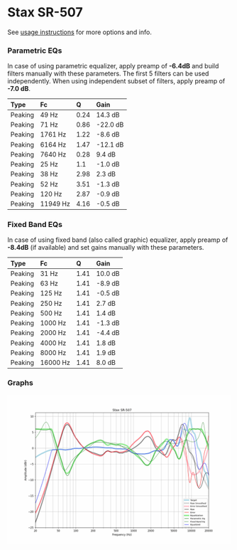 # Stax SR-507
See [usage instructions](https://github.com/jaakkopasanen/AutoEq#usage) for more options and info.

### Parametric EQs
In case of using parametric equalizer, apply preamp of **-6.4dB** and build filters manually
with these parameters. The first 5 filters can be used independently.
When using independent subset of filters, apply preamp of **-7.0 dB**.

| Type    | Fc       |    Q | Gain     |
|:--------|:---------|:-----|:---------|
| Peaking | 49 Hz    | 0.24 | 14.3 dB  |
| Peaking | 71 Hz    | 0.86 | -22.0 dB |
| Peaking | 1761 Hz  | 1.22 | -8.6 dB  |
| Peaking | 6164 Hz  | 1.47 | -12.1 dB |
| Peaking | 7640 Hz  | 0.28 | 9.4 dB   |
| Peaking | 25 Hz    | 1.1  | -1.0 dB  |
| Peaking | 38 Hz    | 2.98 | 2.3 dB   |
| Peaking | 52 Hz    | 3.51 | -1.3 dB  |
| Peaking | 120 Hz   | 2.87 | -0.9 dB  |
| Peaking | 11949 Hz | 4.16 | -0.5 dB  |

### Fixed Band EQs
In case of using fixed band (also called graphic) equalizer, apply preamp of **-8.4dB**
(if available) and set gains manually with these parameters.

| Type    | Fc       |    Q | Gain    |
|:--------|:---------|:-----|:--------|
| Peaking | 31 Hz    | 1.41 | 10.0 dB |
| Peaking | 63 Hz    | 1.41 | -8.9 dB |
| Peaking | 125 Hz   | 1.41 | -0.5 dB |
| Peaking | 250 Hz   | 1.41 | 2.7 dB  |
| Peaking | 500 Hz   | 1.41 | 1.4 dB  |
| Peaking | 1000 Hz  | 1.41 | -1.3 dB |
| Peaking | 2000 Hz  | 1.41 | -4.4 dB |
| Peaking | 4000 Hz  | 1.41 | 1.8 dB  |
| Peaking | 8000 Hz  | 1.41 | 1.9 dB  |
| Peaking | 16000 Hz | 1.41 | 8.0 dB  |

### Graphs
![](./Stax%20SR-507.png)